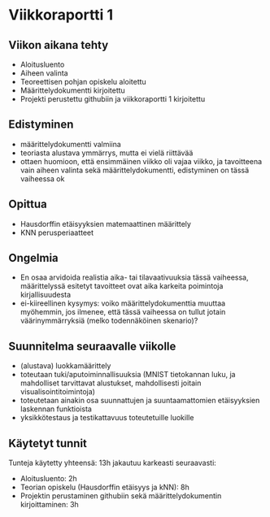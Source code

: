 # Viikkoraportti 1

## Viikon aikana tehty
- Aloitusluento
- Aiheen valinta
- Teoreettisen pohjan opiskelu aloitettu
- Määrittelydokumentti kirjoitettu
- Projekti perustettu githubiin ja viikkoraportti 1 kirjoitettu


## Edistyminen
- määrittelydokumentti valmiina
- teoriasta alustava ymmärrys, mutta ei vielä riittävää
- ottaen huomioon, että ensimmäinen viikko oli vajaa viikko, ja tavoitteena vain aiheen valinta sekä määrittelydokumentti, edistyminen on tässä vaiheessa ok


## Opittua
- Hausdorffin etäisyyksien matemaattinen määrittely
- KNN perusperiaatteet

## Ongelmia
- En osaa arvidoida realistia aika- tai tilavaativuuksia tässä vaiheessa, määrittelyssä esitetyt tavoitteet ovat aika karkeita poimintoja kirjallisuudesta
- ei-kiireellinen kysymys: voiko määrittelydokumenttia muuttaa myöhemmin, jos ilmenee, että tässä vaiheessa on tullut jotain väärinymmärryksiä (melko todennäköinen skenario)?

## Suunnitelma seuraavalle viikolle
- (alustava) luokkamäärittely
- toteutaan tuki/aputoiminnallisuuksia (MNIST tietokannan luku, ja mahdolliset tarvittavat alustukset, mahdollisesti joitain visualisointitoimintoja)
- toteutetaan ainakin osa suunnattujen ja suuntaamattomien etäisyyksien laskennan funktioista
- yksikkötestaus ja testikattavuus toteutetuille luokille

## Käytetyt tunnit
Tunteja käytetty yhteensä: 13h
jakautuu karkeasti seuraavasti:
- Aloitusluento: 2h
- Teorian opiskelu (Hausdorffin etäisyys ja kNN): 8h
- Projektin perustaminen githubiin sekä määrittelydokumentin kirjoittaminen: 3h


